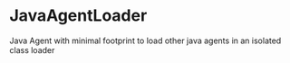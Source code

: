 # JavaAgentLoader
Java Agent with minimal footprint to load other java agents in an isolated class loader
